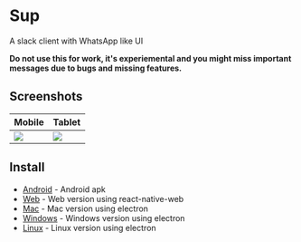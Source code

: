 # Sup

A slack client with WhatsApp like UI

**Do not use this for work, it's experiemental and you might miss important messages due to bugs and
missing features.**

## Screenshots

| Mobile         | Tablet         |
| -------------- | -------------- |
| ![][mobilegif] | ![][tabletgif] |

## Install

- [Android](https://github.com/arnnis/Sup/releases/latest) - Android apk
- [Web](https://arnnis.github.io/sup) - Web version using react-native-web
- [Mac](https://github.com/arnnis/Sup/releases/latest) - Mac version using electron
- [Windows](https://github.com/arnnis/Sup/releases/latest) - Windows version using electron
- [Linux](https://github.com/arnnis/Sup/releases/latest) - Linux version using electron

[mobilegif]: https://user-images.githubusercontent.com/58140889/71323716-8ecdfc00-24eb-11ea-8740-1325d4457ccc.gif
[tabletgif]: https://user-images.githubusercontent.com/58140889/71326898-5394f280-2516-11ea-8efd-93fb0cab643b.gif
[conversation]: https://user-images.githubusercontent.com/56032649/65983227-eda24d00-e489-11e9-9d31-ed6d392237e3.png
[workspaces]: https://user-images.githubusercontent.com/56032649/65982799-0100e880-e489-11e9-87c0-ae898f3603dc.png
